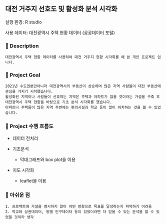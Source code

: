 ## 대전 거주지 선호도 및 활성화 분석 시각화

실행 환경: R studio

사용 데이터: 대전광역시 주택 현황 데이터 (공공데이터 포털)

### 📝 Description
```
대전광역시 주택 현황 데이터를 사용하여 대전 거주지 현황 시각화를 해 본 개인 프로젝트 입니다.
```
### 🚩 Project Goal
```
2021년 수도권뿐만아니라 대전광역시의 부동산이 상승하며 많은 지역 사람들이 대전 부동산에 관심을 가지기 시작했습니다. 
활성화된 지역이나 사람들이 선호하는 지역은 주택과 아파트가 많을 것이라는 가설을 구축 후 대전광역시 주택 현황을 바탕으로 기초 분석 시각화를 했습니다. 
아파트나 주택들이 많은 지역 주변에는 편의시설과 학교 등이 많이 위치하는 것을 볼 수 있었습니다.
```
### 🏃 Project 수행 흐름도
- 데이터 전처리

- 기초분석
  - 막대그래프와 box plot을 이용

- 지도 시각화
  - leaflet을 이용

### 👀 아쉬운 점 
```
1. 프로젝트에 가설을 명시하지 않아 어떤 방향으로 목표를 달성하는지 파악하기 어려움
2. 학교와 상권데이터, 동별 인구데이터 등이 있었더라면 더 믿을 수 있는 분석을 할 수 있었을 것이라 생각
```
